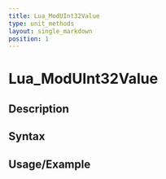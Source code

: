 ```yaml
---
title: Lua_ModUInt32Value
type: unit_methods
layout: single_markdown
position: 1
---
```


# Lua_ModUInt32Value

## Description

## Syntax

## Usage/Example


